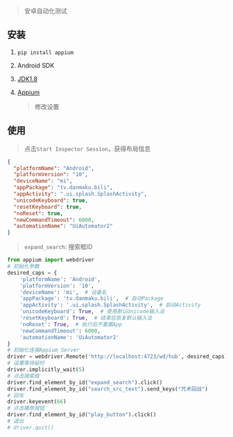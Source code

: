<!-- 
title: Appium
sort: 
--> 

> 安卓自动化测试

## 安装

1. `pip install appium`

2. Android SDK

3. [JDK1.8](https://www.oracle.com/technetwork/java/javase/downloads/jdk8-downloads-2133151.html)

4. [Appium](http://appium.io/)

   > 修改设置

## 使用

> 点击`Start Inspector Session`，获得布局信息

```json
{
  "platformName": "Android",  
  "platformVersion": "10",  
  "deviceName": "mi",  
  "appPackage": "tv.danmaku.bili",  
  "appActivity": ".ui.splash.SplashActivity",  
  "unicodeKeyboard": true,  
  "resetKeyboard": true,  
  "noReset": true,  
  "newCommandTimeout": 6000,
  "automationName": "UiAutomator2"
}
```

> `expand_search`: 搜索框ID

```python
from appium import webdriver
# 初始化参数
desired_caps = {
    'platformName': 'Android', 
    'platformVersion': '10', 
    'deviceName': 'mi',  # 设备名
    'appPackage': 'tv.danmaku.bili',  # 启动Package
    'appActivity': '.ui.splash.SplashActivity',  # 启动Activity
    'unicodeKeyboard': True,  # 使用默认Unicode输入法
    'resetKeyboard': True,  # 结束后恢复默认输入法
    'noReset': True,  # 执行后不重置App
    'newCommandTimeout': 6000,
    'automationName': 'UiAutomator2'
}
# 初始化连接Appium Server
driver = webdriver.Remote('http://localhost:4723/wd/hub', desired_caps)
# 设置等待延时
driver.implicitly_wait(5)
# 点击搜索框
driver.find_element_by_id("expand_search").click()
driver.find_element_by_id("search_src_text").send_keys("咒术回战")
# 回车
driver.keyevent(66)
# 点击播放按钮
driver.find_element_by_id("play_button").click()
# 退出
# driver.quit()
```

